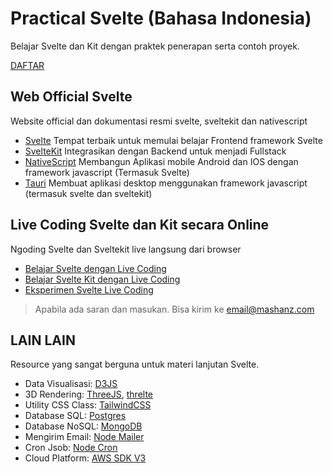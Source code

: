 # Practical Svelte (Bahasa Indonesia)

Belajar Svelte dan Kit dengan praktek penerapan serta contoh proyek.

[DAFTAR](/PENDAFTARAN.md)

## Web Official Svelte
Website official dan dokumentasi resmi svelte, sveltekit dan nativescript
- [Svelte](https://svelte.dev) Tempat terbaik untuk memulai belajar Frontend framework Svelte
- [SvelteKit](https://kit.svelte.dev) Integrasikan dengan Backend untuk menjadi Fullstack
- [NativeScript](https://nativescript.org/) Membangun Aplikasi mobile Android dan IOS dengan framework javascript (Termasuk Svelte)
- [Tauri](https://tauri.app/) Membuat aplikasi desktop menggunakan framework javascript (termasuk svelte dan sveltekit)

## Live Coding Svelte dan Kit secara Online
Ngoding Svelte dan Sveltekit live langsung dari browser
- [Belajar Svelte dengan Live Coding](https://svelte.dev/tutorial)
- [Belajar Svelte Kit dengan Live Coding](https://learn.svelte.dev)
- [Eksperimen Svelte Live Coding](https://svelte.dev/repl)

> Apabila ada saran dan masukan. Bisa kirim ke email@mashanz.com

## LAIN LAIN
Resource yang sangat berguna untuk materi lanjutan Svelte.
- Data Visualisasi: [D3JS](https://d3js.org/)
- 3D Rendering: [ThreeJS](https://threejs.org/), [threlte](https://threlte.xyz/)
- Utility CSS Class: [TailwindCSS](https://tailwindcss.com/)
- Database SQL: [Postgres](https://github.com/porsager/postgres)
- Database NoSQL: [MongoDB](https://github.com/mongodb/node-mongodb-native)
- Mengirim Email: [Node Mailer](https://nodemailer.com/about/)
- Cron Jsob: [Node Cron](https://www.npmjs.com/package/node-cron)
- Cloud Platform: [AWS SDK V3](https://docs.aws.amazon.com/AWSJavaScriptSDK/v3/latest/index.html)
